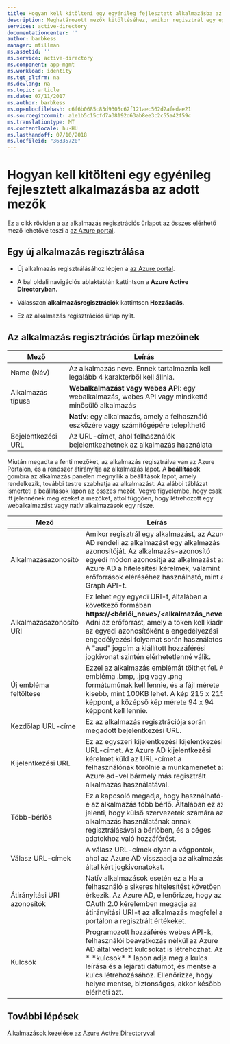 ```yaml
---
title: Hogyan kell kitölteni egy egyénileg fejlesztett alkalmazásba az adott mezők |} A Microsoft Docs
description: Meghatározott mezők kitöltéséhez, amikor regisztrál egy egyéni fejlesztésű alkalmazás az Azure AD útmutatást
services: active-directory
documentationcenter: ''
author: barbkess
manager: mtillman
ms.assetid: ''
ms.service: active-directory
ms.component: app-mgmt
ms.workload: identity
ms.tgt_pltfrm: na
ms.devlang: na
ms.topic: article
ms.date: 07/11/2017
ms.author: barbkess
ms.openlocfilehash: c6f6b0685c83d9305c62f121aec562d2afedae21
ms.sourcegitcommit: a1e1b5c15cfd7a38192d63ab8ee3c2c55a42f59c
ms.translationtype: MT
ms.contentlocale: hu-HU
ms.lasthandoff: 07/10/2018
ms.locfileid: "36335720"
---
```

# <a name="how-to-fill-out-specific-fields-for-a-custom-developed-application"></a>Hogyan kell kitölteni egy egyénileg fejlesztett alkalmazásba az adott mezők

Ez a cikk röviden a az alkalmazás regisztrációs űrlapot az összes elérhető mező lehetővé teszi a [az Azure portal](https://portal.azure.com).

## <a name="register-a-new-application"></a>Egy új alkalmazás regisztrálása

-   Új alkalmazás regisztrálásához lépjen a [az Azure portal](https://portal.azure.com).

-   A bal oldali navigációs ablaktáblán kattintson a **Azure Active Directoryban.**

-   Válasszon **alkalmazásregisztrációk** kattintson **Hozzáadás**.

-   Ez az alkalmazás regisztrációs űrlap nyílt.

## <a name="fields-in-the-application-registration-form"></a>Az alkalmazás regisztrációs űrlap mezőinek


| Mező            | Leírás                                                                              |
|------------------|------------------------------------------------------------------------------------------|
| Name (Név)             | Az alkalmazás neve. Ennek tartalmaznia kell legalább 4 karakterből kell állnia.                |
| Alkalmazás típusa | **Webalkalmazást vagy webes API**: egy webalkalmazás, webes API vagy mindkettő minősülő alkalmazás 
| |**Natív**: egy alkalmazás, amely a felhasználó eszközére vagy számítógépére telepíthető           |
| Bejelentkezési URL      | Az URL-címet, ahol felhasználók bejelentkezhetnek az alkalmazás használata                                  |

Miután megadta a fenti mezőket, az alkalmazás regisztrálva van az Azure Portalon, és a rendszer átirányítja az alkalmazás lapot. A **beállítások** gombra az alkalmazás panelen megnyílik a beállítások lapot, amely rendelkezik, további testre szabhatja az alkalmazást. Az alábbi táblázat ismerteti a beállítások lapon az összes mezőt. Vegye figyelembe, hogy csak itt jelennének meg ezeket a mezőket, attól függően, hogy létrehozott egy webalkalmazást vagy natív alkalmazások egy része.

| Mező           | Leírás                                                                                                                                                                                                                                                                                                     |
|-----------------|-----------------------------------------------------------------------------------------------------------------------------------------------------------------------------------------------------------------------------------------------------------------------------------------------------------------|
| Alkalmazásazonosító  | Amikor regisztrál egy alkalmazást, az Azure AD rendeli az alkalmazást egy alkalmazás azonosítóját. Az alkalmazás-azonosító egyedi módon azonosítja az alkalmazást az Azure AD a hitelesítési kérelmek, valamint erőforrások eléréséhez használható, mint a Graph API-t.                                                          |
| Alkalmazásazonosító URI      | Ez lehet egy egyedi URI-t, általában a következő formában **https://&lt;bérlői\_neve&gt;/&lt;alkalmazás\_neve&gt;.** Adni az erőforrást, amely a token kell kiadni, az egyedi azonosítóként a engedélyezési engedélyezési folyamat során használatos. A "aud" jogcím a kiállított hozzáférési jogkivonat szintén elérhetetlenné válik. |
| Új embléma feltöltése | Ezzel az alkalmazás emblémát tölthet fel. Az embléma .bmp, .jpg vagy .png formátumúnak kell lennie, és a fájl mérete kisebb, mint 100KB lehet. A kép 215 x 215 képpont, a középső kép mérete 94 x 94 képpont kell lennie.                                                       |
| Kezdőlap URL-címe   | Ez az alkalmazás regisztrációja során megadott bejelentkezési URL.                                                                                                                                                                                                                                              |
| Kijelentkezési URL      | Ez az egyszeri kijelentkezési kijelentkezési URL-címet. Az Azure AD kijelentkezési kérelmet küld az URL-címet a felhasználónak törölnie a munkamenetet az Azure ad-vel bármely más regisztrált alkalmazás használatával.                                                                                                                                       |
| Több-bérlős  | Ez a kapcsoló megadja, hogy használható-e az alkalmazás több bérlő. Általában ez azt jelenti, hogy külső szervezetek számára az alkalmazás használatának annak regisztrálásával a bérlőben, és a céges adatokhoz való hozzáférést.                                                                   |
| Válasz URL-címek      | A válasz URL-címek olyan a végpontok, ahol az Azure AD visszaadja az alkalmazás által kért jogkivonatokat.                                                                                                                                                                                                          |
| Átirányítási URI azonosítók   | Natív alkalmazások esetén ez a Ha a felhasználó a sikeres hitelesítést követően érkezik. Az Azure AD, ellenőrizze, hogy az OAuth 2.0 kérelemben megadja az átirányítási URI-t az alkalmazás megfelel a portálon a regisztrált értékeket.                                                            |
| Kulcsok            | Programozott hozzáférés webes API-k, felhasználói beavatkozás nélkül az Azure AD által védett kulcsokat is létrehozhat. Az a \* \*kulcsok\* \* lapon adja meg a kulcs leírása és a lejárati dátumot, és mentse a kulcs létrehozásához. Ellenőrizze, hogy helyre mentse, biztonságos, akkor később elérheti azt.             |

## <a name="next-steps"></a>További lépések
[Alkalmazások kezelése az Azure Active Directoryval](manage-apps/what-is-application-management.md)
